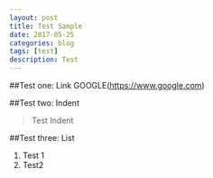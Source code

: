```yaml
---
layout: post
title: Test Sample
date: 2017-05-25
categories: blog
tags: [test]
description: Test
---
```


##Test one: Link
GOOGLE(https://www.google.com)

##Test two: Indent
>Test Indent

##Test three: List
1. Test 1
2. Test2
